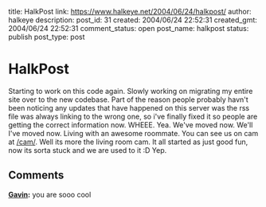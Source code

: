 title: HalkPost
link: https://www.halkeye.net/2004/06/24/halkpost/
author: halkeye
description: 
post_id: 31
created: 2004/06/24 22:52:31
created_gmt: 2004/06/24 22:52:31
comment_status: open
post_name: halkpost
status: publish
post_type: post

# HalkPost

Starting to work on this code again. Slowly working on migrating my entire site over to the new codebase. Part of the reason people probably havn't been noticing any updates that have happened on this server was the rss file was always linking to the wrong one, so i've finally fixed it so people are getting the correct information now. WHEEE. Yea. We've moved now. We'll I've moved now. Living with an awesome roommate. You can see us on cam at [/cam/](http://www.halkeye.net/cam/). Well its more the living room cam. It all started as just good fun, now its sorta stuck and we are used to it :D Yep.

## Comments

**[Gavin](#30 "2004-06-25 22:51:55"):** you are sooo cool

